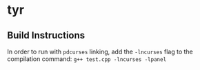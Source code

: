 # tyr

## Build Instructions
In order to run with `pdcurses` linking, add the `-lncurses` flag to the compilation command:
```g++ test.cpp -lncurses -lpanel```
